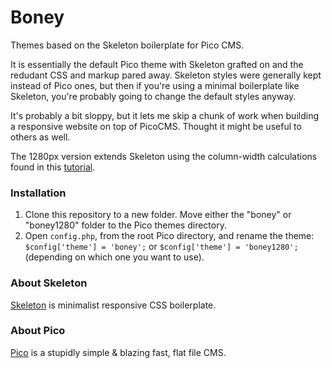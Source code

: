 Boney
=============================

Themes based on the Skeleton boilerplate for Pico CMS.

It is essentially the default Pico theme with Skeleton grafted on and the redudant CSS and markup pared away. Skeleton styles were generally kept instead of Pico ones, but then if you're using a minimal boilerplate like Skeleton, you're probably going to change the default styles anyway.

It's probably a bit sloppy, but it lets me skip a chunk of work when building a responsive website on top of PicoCMS. Thought it might be useful to others as well.

The 1280px version extends Skeleton using the column-width calculations found in this [tutorial](http://webdesign.tutsplus.com/tutorials/building-a-responsive-layout-with-skeleton-widescreen--webdesign-7473).

### Installation

1. Clone this repository to a new folder. Move either the "boney" or "boney1280" folder to the Pico themes directory.
2. Open `config.php`, from the root Pico directory, and rename the theme: `$config['theme'] = 'boney';` or `$config['theme'] = 'boney1280';` (depending on which one you want to use).

### About Skeleton

[Skeleton](http://www.getskeleton.com/) is minimalist responsive CSS boilerplate.

### About Pico

[Pico](http://picocms.org/) is a stupidly simple & blazing fast, flat file CMS.
